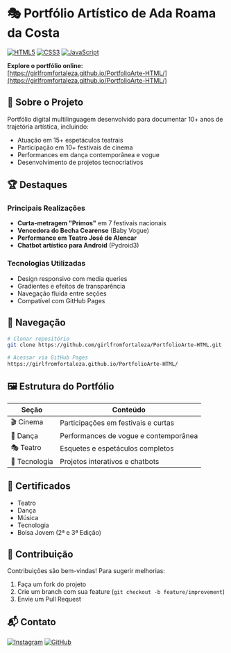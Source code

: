 # 🎭 Portfólio Artístico de Ada Roama da Costa

[![HTML5](https://img.shields.io/badge/HTML5-E34F26?style=for-the-badge&logo=html5&logoColor=white)](https://developer.mozilla.org/en-US/docs/Web/HTML)
[![CSS3](https://img.shields.io/badge/CSS3-1572B6?style=for-the-badge&logo=css3&logoColor=white)](https://developer.mozilla.org/en-US/docs/Web/CSS)
[![JavaScript](https://img.shields.io/badge/JavaScript-F7DF1E?style=for-the-badge&logo=javascript&logoColor=black)](https://developer.mozilla.org/en-US/docs/Web/JavaScript)

**Explore o portfólio online:**  
[https://girlfromfortaleza.github.io/PortfolioArte-HTML/](https://girlfromfortaleza.github.io/PortfolioArte-HTML/)

## 🌟 Sobre o Projeto
Portfólio digital multilinguagem desenvolvido para documentar 10+ anos de trajetória artística, incluindo:
- Atuação em 15+ espetáculos teatrais
- Participação em 10+ festivais de cinema
- Performances em dança contemporânea e vogue
- Desenvolvimento de projetos tecnocriativos

## 🏆 Destaques
### Principais Realizações
- **Curta-metragem "Primos"** em 7 festivais nacionais
- **Vencedora do Becha Cearense** (Baby Vogue)
- **Performance em Teatro José de Alencar**
- **Chatbot artístico para Android** (Pydroid3)

### Tecnologias Utilizadas
- Design responsivo com media queries
- Gradientes e efeitos de transparência
- Navegação fluida entre seções
- Compatível com GitHub Pages

## 🧭 Navegação
```bash
# Clonar repositório
git clone https://github.com/girlfromfortaleza/PortfolioArte-HTML.git

# Acessar via GitHub Pages
https://girlfromfortaleza.github.io/PortfolioArte-HTML/
```

## 🖼️ Estrutura do Portfólio
| Seção          | Conteúdo                                 |
|----------------|------------------------------------------|
| 🎬 Cinema      | Participações em festivais e curtas     |
| 💃 Dança       | Performances de vogue e contemporânea   |
| 🎭 Teatro      | Esquetes e espetáculos completos        |
| 🤖 Tecnologia  | Projetos interativos e chatbots         |

## 📜 Certificados
- Teatro
- Dança  
- Música
- Tecnologia
- Bolsa Jovem (2ª e 3ª Edição)

## 🤝 Contribuição
Contribuições são bem-vindas! Para sugerir melhorias:
1. Faça um fork do projeto
2. Crie um branch com sua feature (`git checkout -b feature/improvement`)
3. Envie um Pull Request

## 📬 Contato
[![Instagram](https://img.shields.io/badge/Instagram-E4405F?style=for-the-badge&logo=instagram&logoColor=white)](https://www.instagram.com/veil.and.brush/)
[![GitHub](https://img.shields.io/badge/GitHub-100000?style=for-the-badge&logo=github&logoColor=white)](https://github.com/girlfromfortaleza)

